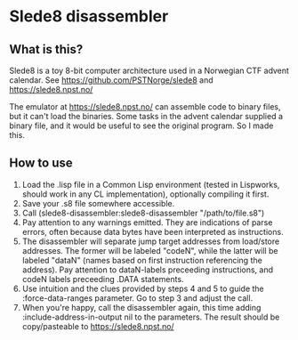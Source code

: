# Slede8 disassembler

## What is this?

Slede8 is a toy 8-bit computer architecture used in a Norwegian CTF
advent calendar.  See https://github.com/PSTNorge/slede8 and
https://slede8.npst.no/

The emulator at https://slede8.npst.no/ can assemble code to binary
files, but it can't load the binaries.  Some tasks in the advent
calendar supplied a binary file, and it would be useful to see the
original program.  So I made this.

## How to use

1. Load the .lisp file in a Common Lisp environment (tested in
   Lispworks, should work in any CL implementation), optionally
   compiling it first.
2. Save your .s8 file somewhere accessible.
3. Call (slede8-disassembler:slede8-disassembler "/path/to/file.s8")
4. Pay attention to any warnings emitted.  They are indications of
   parse errors, often because data bytes have been interpreted as
   instructions.
5. The disassembler will separate jump target addresses from
   load/store addresses.  The former will be labeled "codeN", while
   the latter will be labeled "dataN" (names based on first
   instruction referencing the address).  Pay attention to dataN-labels
   preceeding instructions, and codeN labels preceeding .DATA
   statements.
6. Use intuition and the clues provided by steps 4 and 5 to guide the
   :force-data-ranges parameter.  Go to step 3 and adjust the call.
7. When you're happy, call the disassembler again, this time adding
   :include-address-in-output nil to the parameters.  The result
   should be copy/pasteable to https://slede8.npst.no/

